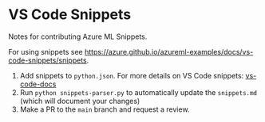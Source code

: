 # VS Code Snippets

Notes for contributing Azure ML Snippets.

For using snippets see https://azure.github.io/azureml-examples/docs/vs-code-snippets/snippets.

1. Add snippets to `python.json`. For more details on VS Code snippets: [vs-code-docs](https://code.visualstudio.com/docs/editor/userdefinedsnippets)
2. Run `python snippets-parser.py` to automatically update the `snippets.md` (which will document your changes)
3. Make a PR to the `main` branch and request a review.
